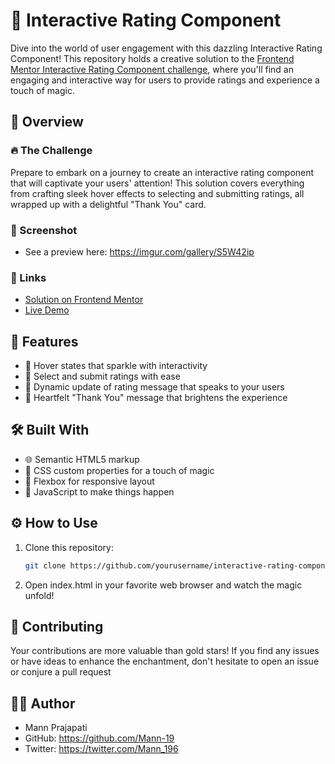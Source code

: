 # 🌟 Interactive Rating Component

Dive into the world of user engagement with this dazzling Interactive Rating Component! This repository holds a creative solution to the [Frontend Mentor Interactive Rating Component challenge](https://www.frontendmentor.io/challenges/interactive-rating-component-koxpeBUmI), where you'll find an engaging and interactive way for users to provide ratings and experience a touch of magic.

## 📖 Overview

### 🔥 The Challenge

Prepare to embark on a journey to create an interactive rating component that will captivate your users' attention! This solution covers everything from crafting sleek hover effects to selecting and submitting ratings, all wrapped up with a delightful "Thank You" card.

### 📸 Screenshot

- See a preview here: https://imgur.com/gallery/S5W42ip

### 🔗 Links

- [Solution on Frontend Mentor](https://www.frontendmentor.io/solutions/your-solution-url)
- [Live Demo](https://your-live-site-url.com)

## 🌈 Features

- 🌟 Hover states that sparkle with interactivity
- 🎉 Select and submit ratings with ease
- 📣 Dynamic update of rating message that speaks to your users
- 💌 Heartfelt "Thank You" message that brightens the experience

## 🛠️ Built With

- 🌐 Semantic HTML5 markup
- 🎨 CSS custom properties for a touch of magic
- 📐 Flexbox for responsive layout
- 🚀 JavaScript to make things happen

## ⚙️ How to Use

1. Clone this repository:
   ```sh
   git clone https://github.com/yourusername/interactive-rating-component.git

2. Open index.html in your favorite web browser and watch the magic unfold!

## 🙌 Contributing

Your contributions are more valuable than gold stars! If you find any issues or have ideas to enhance the enchantment, don't hesitate to open an issue or conjure a pull request

## 👨‍💻 Author

- Mann Prajapati
- GitHub: https://github.com/Mann-19
- Twitter: https://twitter.com/Mann_196